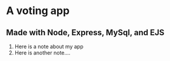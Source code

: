 # A voting app

## Made with Node, Express, MySql, and EJS

1. Here is a note about my app
2. Here is another note....

